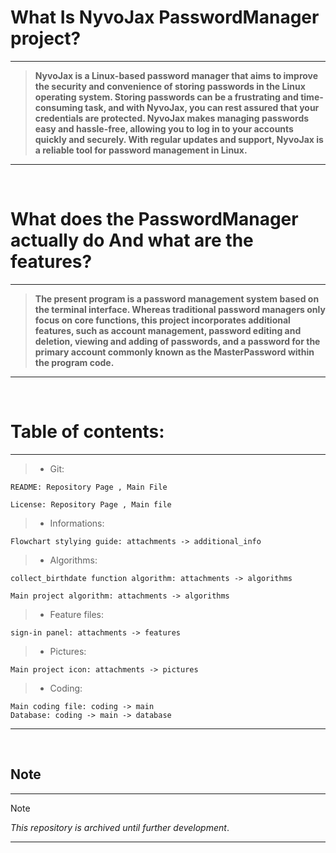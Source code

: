 # What Is NyvoJax PasswordManager project?
---
> **NyvoJax is a Linux-based password manager that aims to improve the security and convenience of storing passwords in the Linux operating system. Storing passwords can be a frustrating and time-consuming task,  and with NyvoJax, you can rest assured that your credentials are protected. NyvoJax makes managing passwords easy and hassle-free, allowing you to log in to your accounts quickly and securely. With regular
>  updates and support, NyvoJax is a reliable tool for password management in Linux.**
---
<br>


# What does the PasswordManager actually do And what are the features? 
---
> **The present program is a password management system based on the terminal interface. Whereas traditional password managers only focus on core functions, this project incorporates additional features, such
> as account management, password editing and deletion, viewing and adding of passwords, and a password for the primary account commonly known as the MasterPassword within the program code.**
---
<br>


# Table of contents: 
---
> - Git:

    README: Repository Page , Main File
    
    License: Repository Page , Main file

> - Informations:
  
    Flowchart stylying guide: attachments -> additional_info
  
> - Algorithms:

    collect_birthdate function algorithm: attachments -> algorithms
    
    Main project algorithm: attachments -> algorithms

> - Feature files:

    sign-in panel: attachments -> features

> - Pictures:

    Main project icon: attachments -> pictures

        
> - Coding:

    Main coding file: coding -> main
    Database: coding -> main -> database

---
<br>


## Note
---
> [!NOTE]
> *This repository is archived until further development*.
---
<br>
